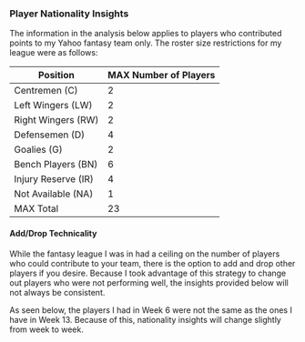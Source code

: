 ### Player Nationality Insights
The information in the analysis below applies to players who contributed points to my Yahoo fantasy team only. The roster size restrictions for my league were as follows:

|Position|MAX Number of Players|
|--------|---------------------|
|Centremen (C)|2|
|Left Wingers (LW)|2|
|Right Wingers (RW)|2|
|Defensemen (D)|4|
|Goalies (G)|2|
|Bench Players (BN)|6|
|Injury Reserve (IR)|4|
|Not Available (NA)|1|
|MAX Total|23|

#### Add/Drop Technicality
While the fantasy league I was in had a ceiling on the number of players who could contribute to your team, there is the option to add and drop other players if you desire. Because I took advantage of this strategy to change out players who were not performing well, the insights provided below will not always be consistent.

As seen below, the players I had in Week 6 were not the same as the ones I have in Week 13. Because of this, nationality insights will change slightly from week to week.